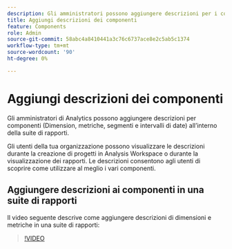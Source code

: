 ```yaml
---
description: Gli amministratori possono aggiungere descrizioni per i componenti utilizzando la suite di rapporti o il dizionario dati.
title: Aggiungi descrizioni dei componenti
feature: Components
role: Admin
source-git-commit: 58abc4a8410441a3c76c6737ace8e2c5ab5c1374
workflow-type: tm+mt
source-wordcount: '90'
ht-degree: 0%

---
```


# Aggiungi descrizioni dei componenti

Gli amministratori di Analytics possono aggiungere descrizioni per componenti (Dimension, metriche, segmenti e intervalli di date) all’interno della suite di rapporti.

Gli utenti della tua organizzazione possono visualizzare le descrizioni durante la creazione di progetti in Analysis Workspace o durante la visualizzazione dei rapporti. Le descrizioni consentono agli utenti di scoprire come utilizzare al meglio i vari componenti.

## Aggiungere descrizioni ai componenti in una suite di rapporti

Il video seguente descrive come aggiungere descrizioni di dimensioni e metriche in una suite di rapporti:

>[!VIDEO](https://video.tv.adobe.com/v/25453/?quality=12)